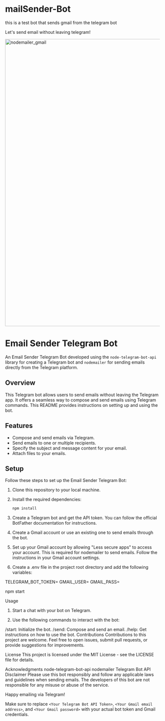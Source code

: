 # mailSender-Bot
this is a test bot that sends gmail from the telegram bot

Let's send email without leaving telegram!

<img width="936" alt="nodemailer_gmail" src="https://github.com/yididiya-kassahun/mailSender-Bot/assets/57259174/6e885f3b-dd1c-4fff-ba8c-54f173579e42">


# Email Sender Telegram Bot

An Email Sender Telegram Bot developed using the `node-telegram-bot-api` library for creating a Telegram bot and `nodemailer` for sending emails directly from the Telegram platform.

## Overview

This Telegram bot allows users to send emails without leaving the Telegram app. It offers a seamless way to compose and send emails using Telegram commands. This README provides instructions on setting up and using the bot.

## Features

- Compose and send emails via Telegram.
- Send emails to one or multiple recipients.
- Specify the subject and message content for your email.
- Attach files to your emails.

## Setup

Follow these steps to set up the Email Sender Telegram Bot:

1. Clone this repository to your local machine.

2. Install the required dependencies:
   ```bash
   npm install

1. Create a Telegram bot and get the API token. You can follow the official BotFather documentation for instructions.

2. Create a Gmail account or use an existing one to send emails through the bot.

3. Set up your Gmail account by allowing "Less secure apps" to access your account. This is required for nodemailer to send emails. Follow the instructions in your Gmail account settings.

4. Create a .env file in the project root directory and add the following variables:

TELEGRAM_BOT_TOKEN=<Your Telegram Bot API Token>
GMAIL_USER=<Your Gmail email address>
GMAIL_PASS=<Your Gmail password>

npm start

Usage
1. Start a chat with your bot on Telegram.

2. Use the following commands to interact with the bot:

/start: Initialize the bot.
/send: Compose and send an email.
/help: Get instructions on how to use the bot.
Contributions
Contributions to this project are welcome. Feel free to open issues, submit pull requests, or provide suggestions for improvements.

License
This project is licensed under the MIT License - see the LICENSE file for details.

Acknowledgments
node-telegram-bot-api
nodemailer
Telegram Bot API
Disclaimer
Please use this bot responsibly and follow any applicable laws and guidelines when sending emails. The developers of this bot are not responsible for any misuse or abuse of the service.

Happy emailing via Telegram!

Make sure to replace `<Your Telegram Bot API Token>`, `<Your Gmail email address>`, and `<Your Gmail password>` with your actual bot token and Gmail credentials.
